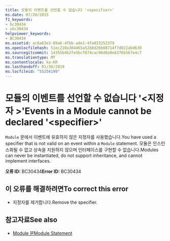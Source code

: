 ```yaml
---
title: 모듈의 이벤트를 선언할 수 없습니다 '<specifier>'
ms.date: 07/20/2015
f1_keywords:
- bc30434
- vbc30434
helpviewer_keywords:
- BC30434
ms.assetid: ac6a63e3-89a6-4fbb-ade1-4fa033252379
ms.openlocfilehash: 51ec210a304465a52b8d26b08714f7d022abd630
ms.sourcegitcommit: 14355b4b2fe5bcf874cac96d0a9e6376b567e4c7
ms.translationtype: MT
ms.contentlocale: ko-KR
ms.lasthandoff: 01/30/2019
ms.locfileid: "55254199"
---
```

# <a name="events-in-a-module-cannot-be-declared-specifier"></a><span data-ttu-id="bdae6-102">모듈의 이벤트를 선언할 수 없습니다 '\<지정자 >'</span><span class="sxs-lookup"><span data-stu-id="bdae6-102">Events in a Module cannot be declared '\<specifier>'</span></span>
<span data-ttu-id="bdae6-103">`Module` 문에서 이벤트에 유효하지 않은 지정자를 사용했습니다.</span><span class="sxs-lookup"><span data-stu-id="bdae6-103">You have used a specifier that is not valid on an event within a `Module` statement.</span></span> <span data-ttu-id="bdae6-104">모듈은 인스턴스화될 수 없고 상속을 지원하지 않으며 인터페이스를 구현할 수 없습니다.</span><span class="sxs-lookup"><span data-stu-id="bdae6-104">Modules can never be instantiated, do not support inheritance, and cannot implement interfaces.</span></span>  
  
 <span data-ttu-id="bdae6-105">**오류 ID:** BC30434</span><span class="sxs-lookup"><span data-stu-id="bdae6-105">**Error ID:** BC30434</span></span>  
  
## <a name="to-correct-this-error"></a><span data-ttu-id="bdae6-106">이 오류를 해결하려면</span><span class="sxs-lookup"><span data-stu-id="bdae6-106">To correct this error</span></span>  
  
-   <span data-ttu-id="bdae6-107">지정자를 제거합니다.</span><span class="sxs-lookup"><span data-stu-id="bdae6-107">Remove the specifier.</span></span>  
  
## <a name="see-also"></a><span data-ttu-id="bdae6-108">참고자료</span><span class="sxs-lookup"><span data-stu-id="bdae6-108">See also</span></span>
- [<span data-ttu-id="bdae6-109">Module 문</span><span class="sxs-lookup"><span data-stu-id="bdae6-109">Module Statement</span></span>](../../visual-basic/language-reference/statements/module-statement.md)
